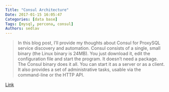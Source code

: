 ```yaml
---
Title: "Consul Architecture"
Date: 2017-01-15 16:05:47
Categories: [data base]
Tags: [mysql, percona, consul]
Authors: sedlav
---
```


> In this blog post, I’ll provide my thoughts about Consul for ProxySQL service discovery and automation. Consul consists of a single, small binary (the Linux binary is 24MB). You just download it, edit the configuration file and start the program. It doesn’t need a package. The Consul binary does it all. You can start it as a server or as a client. It also provides a set of administrative tasks, usable via the command-line or the HTTP API.

[Link](https://www.percona.com/blog/2016/10/10/consul-architecture/)

